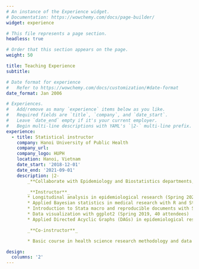 ```yaml
---
# An instance of the Experience widget.
# Documentation: https://wowchemy.com/docs/page-builder/
widget: experience

# This file represents a page section.
headless: true

# Order that this section appears on the page.
weight: 50

title: Teaching Experience
subtitle:

# Date format for experience
#   Refer to https://wowchemy.com/docs/customization/#date-format
date_format: Jan 2006

# Experiences.
#   Add/remove as many `experience` items below as you like.
#   Required fields are `title`, `company`, and `date_start`.
#   Leave `date_end` empty if it's your current employer.
#   Begin multi-line descriptions with YAML's `|2-` multi-line prefix.
experience:
  - title: Statistical instructor
    company: Hanoi University of Public Health
    company_url: 
    company_logo: HUPH
    location: Hanoi, Vietnam
    date_start: '2018-12-01'
    date_end: '2021-09-01'
    description: |2-
        _**Collaborate with Epidemiology and Biostatistics departments, Hanoi University of Public Health in training research methodology and statistical analysis for lecturers, public health students, and clinical doctors**_

        _**Instructor**_
        * Longitudinal analysis in epidemiological research (Spring 2021, 60 attendees)
        * Applied Bayesian statistics in medical research with R and Stata (Fall 2018, Fall 2019, 80 attendees)
        * Introduction to Stata macro and reproducible documents with Stata (Spring 2020, 120 attendees)
        * Data visualization with ggplot2 (Spring 2019, 40 attendees)
        * Applied Directed Acyclic Graphs (DAGs) in epidemiological research (Spring and Winter 2018, 50 attendees)

        _**Co-instructor**_

        * Basic course in health science research methodology and data analysis (12 courses from 2018 to 2021, 1000+ attendees)

design:
  columns: '2'
---
```

